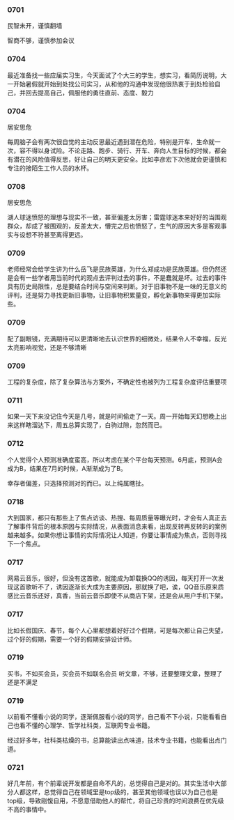 ### 0701
民智未开，谨慎翻墙

智商不够，谨慎参加会议


### 0704
最近准备找一些应届实习生，今天面试了个大三的学生，想实习，看简历说明，大一开始暑假就开始到处找公司实习，从和他的沟通中发现他很热衷于到处检验自己，并回去提高自己，佩服他的勇往直前、态度、毅力

### 0704
居安思危

每周脑子会有两次很自觉的主动反思最近遇到潜在危险，特别是开车，生命就一次，容不得以身试险。不论走路、跑步、骑行、开车、奔向人生目标的时候，都会有潜在的风险值得反思，好让自己的明天更安全。比如李彦宏下次他就会更谨慎和专注的接陌生工作人员的水杯。


### 0708
居安思危

湖人球迷愤怒的理想与现实不一致，甚至偏差太厉害；雷霆球迷本来好好的当围观群众，却成了被围观的，反差太大，懵完之后也愤怒了，生气的原因大多是客观事实与设想不符甚至离得更远。


### 0709

老师经常会给学生讲为什么岳飞是民族英雄，为什么郑成功是民族英雄。但仍然还是会有一些学者用当前时代的观点去评判过去的事件，不是蠢就是坏。过去的事件具有历史局限性，总是要结合时间与空间来判断。对于旧事物不是一味的无意义的评判，还是努力寻找更新旧事物，让旧事物积累量变，孵化新事物来得更加实际些。

### 0709
配了副眼镜，充满期待可以更清晰地去认识世界的细微处，结果令人不幸福，反光太亮影响视觉，还是不够清晰

### 0709
工程的复杂度，除了复杂算法与方案外，不确定性也被列为工程复杂度评估重要项
 
### 0711
如果一天下来没记住今天是几号，就是时间偷走了一天。周一开始每天幻想晚上出来这样瞎溜达下，周五总算实现了，白驹过隙，忽然而已。

### 0712
个人觉得个人预测准确度蛮高，所以考虑在某个平台每天预测。6月底，预测A会成为B，结果在7月的时候，A渐渐成为了B。

幸存者偏差，只选择预测对的而已。以上纯属瞎扯。

### 0718
大到国家，都只有那些上了焦点访谈、热搜、每周质量等曝光时，才会有人真正去了解事件背后的根本原因与实际情况，从表面消息来看，出现反转再反转的的案例越来越多。如果你想让事情的实际情况让人知道，你要让事情成为焦点，否则寻找下一个焦点。


### 0717
网易云音乐，很好，但没有这首歌，就能成为卸载换QQ的诱因，每天打开一次发现这首歌听不了，诱因逐渐长大成为主要原因，那就换了吧，诶，QQ音乐原来质感比云音乐还好，真香，当前云音乐即使不从商店下架，还是会从用户手机下架。

### 0717
比如长假国庆、春节，每个人心里都想着好好过个假期，可是每次都让自己失望，过个好的假期，需要一个好的假期安排设计师。

### 0719
买书，不如买会员，买会员不如联名会员
听文章，不够，还要整理文章，整理了还是不满足

### 0719
以前看不懂看小说的同学，逐渐佩服看小说的同学，自己看不下小说，只能看看自己也看不懂的心理学、哲学社科类，互联网专业书籍。

经过好多年，社科类枯燥的书，总算能读出点味道，技术专业书籍，也能看出点门道。


### 0721
好几年前，有个前辈说开发都是自命不凡的，总觉得自己是对的。其实生活中大部分人都这样，总觉得自己在领域里是top级的，甚至其他领域也误以为自己也是top级，导致刚愎自用，不愿意借助他人的帮忙，将自己珍贵的时间浪费在优先级不高的事情中。







 






